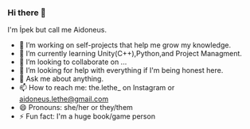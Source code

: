 ### Hi there 👋
I'm İpek but call me Aidoneus.

<!--
**4idoneus/4idoneus** is a ✨ _special_ ✨ repository because its `README.md` (this file) appears on your GitHub profile.

Here are some ideas to get you started:
-->
- 🔭 I’m working on self-projects that help me grow my knowledge.
- 🌱 I’m currently learning Unity(C++),Python,and Project Managment.
- 👯 I’m looking to collaborate on ...
- 🤔 I’m looking for help with everything if I'm being honest here.
- 💬 Ask me about anything.
- 📫 How to reach me: the.lethe_ on Instagram or aidoneus.lethe@gmail.com
- 😄 Pronouns: she/her or they/them
- ⚡ Fun fact: I'm a huge book/game person

